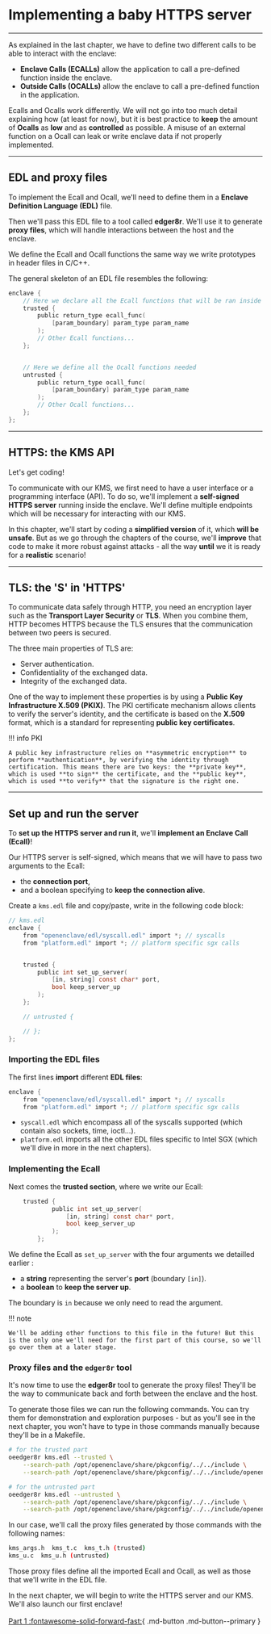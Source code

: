 # Implementing a baby HTTPS server
___________________________________________________

As explained in the last chapter, we have to define two different calls to be able to interact with the enclave:

- **Enclave Calls (ECALLs)** allow the application to call a pre-defined function inside the enclave.  
- **Outside Calls (OCALLs)** allow the enclave to call a pre-defined function in the application. 

Ecalls and Ocalls work differently. We will not go into too much detail explaining how (at least for now), but it is best practice to **keep** the amount of **Ocalls** as **low** and as **controlled** as possible. A misuse of an external function on a Ocall can leak or write enclave data if not properly implemented.

___________________________________________________
## EDL and proxy files

To implement the Ecall and Ocall, we'll need to define them in a **Enclave Definition Language (EDL)** file. 

Then we'll pass this EDL file to a tool called **edger8r**. We'll use it to generate **proxy files**, which will handle interactions between the host and the enclave. 

We define the Ecall and Ocall functions the same way we write prototypes in header files in C/C++. 

The general skeleton of an EDL file resembles the following: 

```C
enclave {
    // Here we declare all the Ecall functions that will be ran inside the enclave 
    trusted {
        public return_type ecall_func(
            [param_boundary] param_type param_name
        );
        // Other Ecall functions...
    };


    // Here we define all the Ocall functions needed 
    untrusted {
        public return_type ocall_func(
            [param_boundary] param_type param_name
        );
        // Other Ocall functions... 
    };
};
```

________________________________
## HTTPS: the KMS API

Let's get coding! 

To communicate with our KMS, we first need to have a user interface or a programming interface (API). To do so, we'll implement a **self-signed HTTPS server** running inside the enclave. We'll define multiple endpoints which will be necessary for interacting with our KMS.

In this chapter, we'll start by coding a **simplified version** of it, which **will be unsafe**. But as we go through the chapters of the course, we'll **improve** that code to make it more robust against attacks - all the way **until** we it is ready for a **realistic** scenario! 

___________________________________________
## TLS: the 'S' in 'HTTPS'

To communicate data safely through HTTP, you need an encryption layer such as the **Transport Layer Security** or **TLS**. When you combine them, HTTP becomes HTTPS because the TLS ensures that the communication between two peers is secured.

The three main properties of TLS are:

- Server authentication. 
- Confidentiality of the exchanged data. 
- Integrity of the exchanged data. 

One of the way to implement these properties is by using a **Public Key Infrastructure X.509 (PKIX)**. The PKI certificate mechanism allows clients to verify the server's identity, and the certificate is based on the **X.509** format, which is a standard for representing **public key certificates**. 

!!! info PKI

	A public key infrastructure relies on **asymmetric encryption** to perform **authentication**, by verifying the identity through certification. This means there are two keys: the **private key**, which is used **to sign** the certificate, and the **public key**, which is used **to verify** that the signature is the right one. 

___________________________________
## Set up and run the server

To **set up the HTTPS server and run it**, we'll **implement an Enclave Call (Ecall)**! 

Our HTTPS server is self-signed, which means that we will have to pass two arguments to the Ecall: 

+ the **connection port**,
+ and a boolean specifying to **keep the connection alive**. 

Create a `kms.edl` file and copy/paste, write in the following code block:

```c
// kms.edl
enclave {
    from "openenclave/edl/syscall.edl" import *; // syscalls
    from "platform.edl" import *; // platform specific sgx calls


    trusted {
        public int set_up_server(
            [in, string] const char* port, 
            bool keep_server_up
        );
    };

    // untrusted {

    // };
};
```

### Importing the EDL files

The first lines **import** different **EDL files**: 

```c
enclave {
    from "openenclave/edl/syscall.edl" import *; // syscalls
    from "platform.edl" import *; // platform specific sgx calls
```

+ `syscall.edl` which encompass all of the syscalls supported (which contain also sockets, time, ioctl...). 
+ `platform.edl` imports all the other EDL files specific to Intel SGX (which we'll dive in more in the next chapters). 

### Implementing the Ecall

Next comes the **trusted section**, where we write our Ecall:

```c
	trusted {
			public int set_up_server(
				[in, string] const char* port, 
				bool keep_server_up
			);
		};
```  

We define the Ecall as `set_up_server` with the four arguments we detailled earlier : 

+ a **string** representing the server's **port** (boundary `[in]`). 
+ a **boolean** to **keep the server up**. 

The boundary is `in` because we only need to read the argument.

!!! note

    We'll be adding other functions to this file in the future! But this is the only one we'll need for the first part of this course, so we'll go over them at a later stage.

### Proxy files and the `edger8r` tool

It's now time to use the **edger8r** tool to generate the proxy files! They'll be the way to communicate back and forth between the enclave and the host. 

To generate those files we can run the following commands. You can try them for demonstration and exploration purposes - but as you'll see in the next chapter, you won't have to type in those commands manually because they'll be in a Makefile. 

```bash
# for the trusted part
oeedger8r kms.edl --trusted \
    --search-path /opt/openenclave/share/pkgconfig/../../include \
    --search-path /opt/openenclave/share/pkgconfig/../../include/openenclave/edl/sgx 

# for the untrusted part 
oeedger8r kms.edl --untrusted \
    --search-path /opt/openenclave/share/pkgconfig/../../include \
    --search-path /opt/openenclave/share/pkgconfig/../../include/openenclave/edl/sgx 

```

In our case, we'll call the proxy files generated by those commands with the following names:

```bash
kms_args.h  kms_t.c  kms_t.h (trusted) 
kms_u.c  kms_u.h (untrusted)
```

Those proxy files define all the imported Ecall and Ocall, as well as those that we'll write in the EDL file.   


In the next chapter, we will begin to write the HTTPS server and our KMS. We'll also launch our first enclave! 
<br />
<br />
[Part 1 :fontawesome-solid-forward-fast:](./part1_running_kms_enclave.md){ .md-button .md-button--primary }
